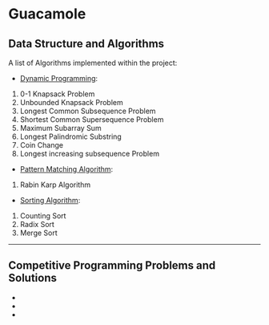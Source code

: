 # Guacamole

## Data Structure and Algorithms

A list of Algorithms implemented within the project:
* [Dynamic Programming](https://en.wikipedia.org/wiki/Dynamic_programming):
1. 0-1 Knapsack Problem
2. Unbounded Knapsack Problem
3. Longest Common Subsequence Problem
4. Shortest Common Supersequence Problem
5. Maximum Subarray Sum
6. Longest Palindromic Substring
7. Coin Change
8. Longest increasing subsequence Problem

* [Pattern Matching Algorithm](https://en.wikipedia.org/wiki/String-searching_algorithm#Classification_of_search_algorithms): 
1. Rabin Karp Algorithm

* [Sorting Algorithm](https://en.wikipedia.org/wiki/Sorting_algorithm): 
1. Counting Sort
2. Radix Sort
3. Merge Sort

***

## Competitive Programming Problems and Solutions

*
*
*